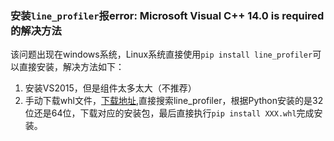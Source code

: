 ### 安装`line_profiler`报error: Microsoft Visual C++ 14.0 is required的解决方法
该问题出现在windows系统，Linux系统直接使用`pip install line_profiler`可以直接安装，解决方法如下：
1. 安装VS2015，但是组件太多太大（不推荐）
2. 手动下载whl文件，[下载地址](https://www.lfd.uci.edu/~gohlke/pythonlibs/),直接搜索line_profiler，根据Python安装的是32位还是64位，下载对应的安装包，最后直接执行`pip install XXX.whl`完成安装。

